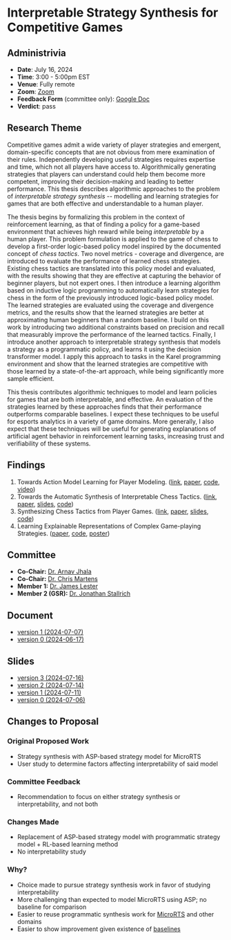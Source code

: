 # Interpretable Strategy Synthesis for Competitive Games

## Administrivia

- **Date**: July 16, 2024
- **Time**: 3:00 - 5:00pm EST
- **Venue**: Fully remote
- **Zoom**: [Zoom](https://ncsu.zoom.us/j/98794358822?pwd=dTlCE9caLBulGi7XiFU2F6pdmE6hHi.1)
- **Feedback Form** (committee only): [Google Doc](https://docs.google.com/document/d/1D7wO_e33wQ5MrE_5HXFcf7AOWaTpcg1c7XxgXsvLE2k/edit?usp=sharing)
- **Verdict**: pass

## Research Theme

Competitive games admit a wide variety of player strategies and emergent, domain-specific concepts that are not obvious
from mere examination of their rules. Independently developing useful strategies requires expertise and time, which not
all players have access to. Algorithmically generating strategies that players can understand could help them become
more competent, improving their decision-making and leading to better performance. This thesis describes algorithmic
approaches to the problem of _interpretable strategy synthesis_ -- modelling and learning strategies for games that are
both effective and understandable to a human player.

The thesis begins by formalizing this problem in the context of reinforcement learning, as that of finding a policy for
a game-based environment that achieves high reward while being _interpretable_ by a human player. This problem
formulation is applied to the game of chess to develop a first-order logic-based policy model inspired by the documented
concept of _chess tactics_. Two novel metrics - coverage and divergence, are introduced to evaluate the performance of
learned chess strategies. Existing chess tactics are translated into this policy model and evaluated, with the results
showing that they are effective at capturing the behavior of beginner players, but not expert ones. I then introduce a
learning algorithm based on inductive logic programming to automatically learn strategies for chess in the form of the
previously introduced logic-based policy model. The learned strategies are evaluated using the coverage and divergence
metrics, and the results show that the learned strategies are better at approximating human beginners than a random
baseline. I build on this work by introducing two additional constraints based on precision and recall that measurably
improve the performance of the learned tactics. Finally, I introduce another approach to interpretable strategy
synthesis that models a strategy as a programmatic policy, and learns it using the decision transformer model. I apply
this approach to tasks in the Karel programming environment and show that the learned strategies are competitive with
those learned by a state-of-the-art approach, while being significantly more sample efficient.

This thesis contributes algorithmic techniques to model and learn policies for games that are both interpretable, and
effective. An evaluation of the strategies learned by these approaches finds that their performance outperforms
comparable baselines. I expect these techniques to be useful for esports analytics in a variety of game domains. More
generally, I also expect that these techniques will be useful for generating explanations of artificial agent behavior
in reinforcement learning tasks, increasing trust and verifiability of these systems.

## Findings

1. Towards Action Model Learning for Player Modeling. ([link](https://www.aaai.org/ojs/index.php/AIIDE/article/view/7436), [paper](https://abhijeetkrishnan.me/assets/docs/AML_for_Player_Modeling.pdf), [code](https://github.com/AbhijeetKrishnan/aml-for-player-modeling), [video](https://youtu.be/N2rfOBfT-ZE))
2. Towards the Automatic Synthesis of Interpretable Chess Tactics. ([link](https://sites.google.com/view/eaai-ws-2022/program), [paper](https://abhijeetkrishnan.me/assets/docs/Interpretable_Chess_Tactics.pdf), [slides](https://abhijeetkrishnan.me/assets/docs/EAAI_22_Presentation.pdf), [code](https://github.com/AbhijeetKrishnan/tactics))
3. Synthesizing Chess Tactics from Player Games. ([link](https://skatgame.net/mburo/aiide22ws/), [paper](https://abhijeetkrishnan.me/assets/docs/AIIDE_22_Paper_Synthesizing_Chess_Tactics_from_Player_Games.pdf), [slides](https://abhijeetkrishnan.me/assets/docs/AIIDE_22_SG_Presentation.pdf), [code](https://github.com/AbhijeetKrishnan/interpretable-chess-tactics/releases/tag/v1.0))
4. Learning Explainable Representations of Complex Game-playing Strategies. ([paper](https://abhijeetkrishnan.me/assets/docs/ACS_2024_Learning_Explainable_Representations_Of_Complex_Game-Playing_Strategies.pdf), [code](https://github.com/AbhijeetKrishnan/decision-transformer), [poster](https://abhijeetkrishnan.me/assets/docs/ACS_2024_Poster.pdf))

## Committee
- **Co-Chair:** [Dr. Arnav Jhala](https://www.csc.ncsu.edu/people/ahjhala)
- **Co-Chair:** [Dr. Chris Martens](https://www.convivial.tools/)
- **Member 1:** [Dr. James Lester](https://www.intellimedia.ncsu.edu/people/lester/)
- **Member 2 (GSR):** [Dr. Jonathan Stallrich](https://jonstallrich.com/)

## Document

- [version 1 (2024-07-07)](/defense/AbhijeetKrishnan-thesis-v1.pdf)
- [version 0 (2024-06-17)](/defense/AbhijeetKrishnan-thesis-v0.pdf)

## Slides

- [version 3 (2024-07-16)](/defense/AbhijeetKrishnan-thesis-presentation-v3.pdf)
- [version 2 (2024-07-14)](/defense/AbhijeetKrishnan-thesis-presentation-v2.pdf)
- [version 1 (2024-07-11)](/defense/AbhijeetKrishnan-thesis-presentation-v1.pdf)
- [version 0 (2024-07-06)](/defense/AbhijeetKrishnan-thesis-presentation-v0.pdf)

## Changes to Proposal

### Original Proposed Work

- Strategy synthesis with ASP-based strategy model for MicroRTS
- User study to determine factors affecting interpretability of said model

### Committee Feedback

- Recommendation to focus on either strategy synthesis or interpretability, and not both

### Changes Made

- Replacement of ASP-based strategy model with programmatic strategy model + RL-based learning method
- No interpretability study

### Why?

- Choice made to pursue strategy synthesis work in favor of studying interpretability
- More challenging than expected to model MicroRTS using ASP; no baseline for comparison
- Easier to reuse programmatic synthesis work for [MicroRTS](https://rubensolv.github.io/synpros-microrts/) and other domains
- Easier to show improvement given existence of [baselines](https://clvrai.github.io/leaps/)